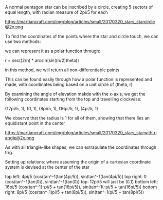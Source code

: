 A normal pentagon star can be inscribed by a circle, creating 5 sectors of equal length, with radian measure of 2pi/5 for each

https://martiancraft.com/img/blog/articles/small/20170320_stars_starcircle@2x.png

To find the coordinates of the points where the star and circle touch, we can use two methods:

we can represent it as a polar function through: 

r = sec((2/n) * arcsin(sin((n/2)theta))

in this method, we will return all non-differentiable points 

This can be found easily through how a polar function is represented and made, with coordinates being based on a unit circle of 
(theta, r)

By examining the angle of elevation makde with the x-axis, we get the following coordinates starting from the top and travelling clockwise:

(12pi/5, 1), (0, 1), (8pi/5, 1), (16pi/5, 1), (4pi/5, 1)

We observe that the radius is 1 for all of them, showing that there lies an equidistant point in the center

https://martiancraft.com/img/blog/articles/small/20170320_stars_starwithtriangle@2x.png

As with all triangle-like shapes, we can extrapulate the coordinates through trig.

Setting up relations: 
  where assuming the origin of a cartesian coordinate system is devised at the center of the star
  
  top left: 
    4pi/5
    (cos(tan^-1(tan(4pi/5)), sin(tan^-1(tan(4pi/5))
   top right:
    0    
    (cos(tan^-1(tan(0)), sin(tan^-1(tan(0))
   top:
    12pi/5
    will just be (0,1) 
   bottom left:
    16pi/5
     (cos(tan^-1(-pi/5 + tan(16pi/5)), sin(tan^-1(-pi/5 + tan(16pi/5)) 
   bottom right:
     8pi/5
     (cos(tan^-1(pi/5 + tan(8pi/5)), sin(tan^-1(pi/5 + tan(8pi/5)) 
     
  
    

   
   
    
    
  
